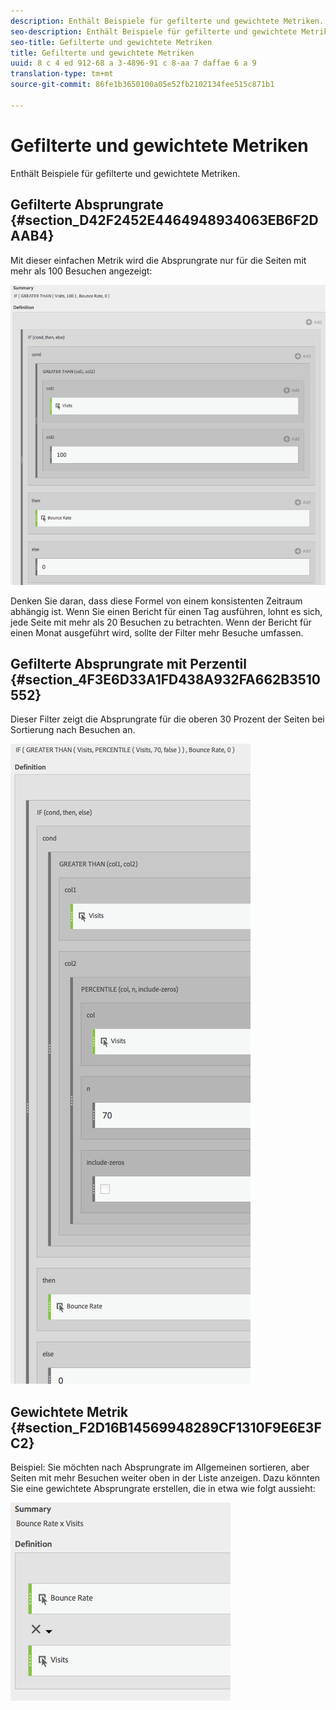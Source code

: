 ```yaml
---
description: Enthält Beispiele für gefilterte und gewichtete Metriken.
seo-description: Enthält Beispiele für gefilterte und gewichtete Metriken.
seo-title: Gefilterte und gewichtete Metriken
title: Gefilterte und gewichtete Metriken
uuid: 8 c 4 ed 912-68 a 3-4896-91 c 8-aa 7 daffae 6 a 9
translation-type: tm+mt
source-git-commit: 86fe1b3650100a05e52fb2102134fee515c871b1

---
```



# Gefilterte und gewichtete Metriken

Enthält Beispiele für gefilterte und gewichtete Metriken.

## Gefilterte Absprungrate {#section_D42F2452E4464948934063EB6F2DAAB4}

Mit dieser einfachen Metrik wird die Absprungrate nur für die Seiten mit mehr als 100 Besuchen angezeigt:

![](assets/cm_fbr.png)

Denken Sie daran, dass diese Formel von einem konsistenten Zeitraum abhängig ist. Wenn Sie einen Bericht für einen Tag ausführen, lohnt es sich, jede Seite mit mehr als 20 Besuchen zu betrachten. Wenn der Bericht für einen Monat ausgeführt wird, sollte der Filter mehr Besuche umfassen.

## Gefilterte Absprungrate mit Perzentil {#section_4F3E6D33A1FD438A932FA662B3510552}

Dieser Filter zeigt die Absprungrate für die oberen 30 Prozent der Seiten bei Sortierung nach Besuchen an.

![](assets/cm_wbr_2.png)

## Gewichtete Metrik {#section_F2D16B14569948289CF1310F9E6E3FC2}

Beispiel: Sie möchten nach Absprungrate im Allgemeinen sortieren, aber Seiten mit mehr Besuchen weiter oben in der Liste anzeigen. Dazu könnten Sie eine gewichtete Absprungrate erstellen, die in etwa wie folgt aussieht:

![](assets/cm_wbr.png)

